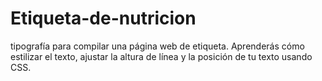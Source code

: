 # Etiqueta-de-nutricion
tipografía para compilar una página web de etiqueta. Aprenderás cómo estilizar el texto, ajustar la altura de línea y la posición de tu texto usando CSS.
